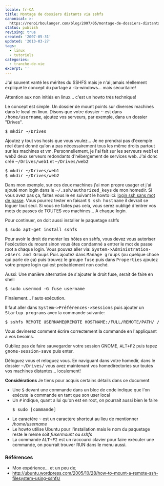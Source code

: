 ```yaml
---
locale: fr-CA
title: Montage de dossiers distants via sshfs
canonical: >-
  https://renoirboulanger.com/blog/2007/05/montage-de-dossiers-distants-via-sshfs/
status: publish
revising: true
created: '2007-05-31'
updated: '2013-03-27'
tags:
  - linux
  - tutoriels
categories:
  - tranche-de-vie
excerpt: ''
---
```


J'ai souvent vanté les mérites du SSHFS mais je n'ai jamais réellement expliqué le concept du partage à -la-windows... mais sécuritaire!

Attention aux non initiés en linux... c'est un howto très technique!

<!--more-->
Le concept est simple. Un dossier de mount points sur diverses machines dans le local en linux. Disons que votre dossier <tt>~</tt> est dans <tt>/home/username</tt>, ajoutez vos serveurs, par exemple, dans un dossier "Drives".

<pre lang="bash">$ mkdir ~/Drives</pre>

Ajoutez y tout vos hosts que vous voulez... Je ne prendrai pas d'exemple réel étant donné qu'on a pas nécessairement tous les même droits partout sur les machines et vm. Personnellement, je l'ai fait sur les serveurs web1 et web2 deux serveurs redondants d'hébergement de services web. J'ai donc créé <tt>~/Drives/web1</tt> et <tt>~/Drives/web2</tt>
<pre lang="bash">
$ mkdir ~/Drives/web1
$ mkdir ~/Drives/web2</pre>
Dans mon exemple, sur ces deux machines j'ai mon propre usager et j'ai ajouté mon login dans le <tt>~/.ssh/authorized_keys</tt> de mon homedir. Si vous avez pas ça, faites vous le en suivant le howto ici: <a href="/login-ssh-sans-mot-de-passe" title="SSH sans mot de passe">login ssh sans mot de passe</a>. Vous pourrez tester en faisant <tt>$ ssh hostname</tt> il devrait se loguer tout seul. Si vous ne faites pas cela, vous serez oubligé d'entrer vos mots de passes de TOUTES vos machines... A chaque login.

Pour continuer, on doit aussi installer le paquetage sshfs
<pre lang="bash">$ sudo apt-get install sshfs</pre>
Pour avoir le droit de monter les hôtes en sshfs, vous devez vous autoriser l'exécution du mount sinon vous êtes condamné a entrer le mot de passe root a chaque login. Vous pouvez aller via: <tt>System-&gt;Administration-&gt;Users and Groups</tt> Puis ajoutez dans <tt>Manage groups</tt> (ou quelque chose qui parle de ça) puis trouvez le groupe <tt>fuse</tt> puis dans <tt>Properties</tt> ajoutez votre propre login qui est probablement non coché.

Aussi:
Une manière alternative de s'ajouter le droit fuse, serait de faire en shell
<pre lang="bash">$ sudo usermod -G fuse username</pre>

Finalement... l'auto exécution.

Il faut aller dans <tt>System-&gt;Préférences-&gt;Sessions</tt> puis ajouter un <tt>Startup programs</tt> avec la commande suivante:

<pre lang="bash">
$ sshfs REMOTE_USERNAME@REMOTE_HOSTNAME:/FULL/REMOTE/PATH/ /FULL/LOCAL/MOUNTED/PATH/Drives/web1/ -o reconnect
</pre>
Vous devinerez comment écrire correctement la commande en l'appliquant a vos besoins.

Oubliez pas de faire sauvegarder votre session GNOME, <tt>ALT+F2</tt> puis tapez <tt>gnome-session-save</tt> puis enter.

Déloguez vous et reloguez vous. En naviguant dans votre homedir, dans le dossier <tt>~/Drives/</tt> vous avez maintenant vos homedirectories sur toutes vos machines distantes... localement!

<strong class="strong">Considérations</strong>
Je tiens pour acquis certains détails dans ce document
<ul>
	<li>Une <tt>$</tt> devant une commande dans un bloc de code indique que l'on exécute la commande en tant que son user local</li>
	<li>Un <tt>#</tt> indique, quant a lui qu'on est en root, on pourrait aussi bien le faire <pre lang="bash">$ sudo [commande]</pre></li>
	<li>Le caractère <tt>~</tt> est un caractère shortcut au lieu de mentionner <em>/home/username</em></li>
	<li>Le howto utilise Ubuntu pour l'installation mais le nom du paquetage reste le meme soit <em>fusermount</em> ou <em>sshfs</em></li>
	<li>La commande <tt>ALT+F2</tt> est un raccourci clavier pour faire exécuter une commande, on pourrait trouver RUN dans le menu aussi.</li>
</ul>
<h3>Références</h3>
<ul>
	<li>Mon expérience... et un peu de;</li>
	<li><span class="nobr"><a href="http://ubuntu.wordpress.com/2005/10/28/how-to-mount-a-remote-ssh-filesystem-using-sshfs/" rel="nofollow">http://ubuntu.wordpress.com/2005/10/28/how-to-mount-a-remote-ssh-filesystem-using-sshfs/<sup><img src="/images/icons/linkext7.gif" class="rendericon" align="absmiddle" border="0" height="7" width="7" /></sup></a></span></li>
</ul>